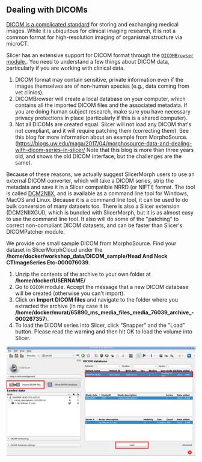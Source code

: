 ## Dealing with DICOMs

[DICOM is a complicated standard](https://www.dicomstandard.org/current) for storing and exchanging medical images. While it is ubiquitous for clinical imaging research, it is not a common format for high-resolution imaging of organismal structure via microCT.

Slicer has an extensive support for DICOM format through the [`DICOMBrowser` module.](https://discourse.slicer.org/t/new-dicom-browser-is-ready/8819). You need to understand a few things about DICOM data, particularly if you are working with clinical data. 

1. DICOM format may contain sensitive, private information even if the images themselves are of non-human species (e.g., data coming from vet clinics). 
2. DICOMBrowser will create a local database on your computer, which contains all the imported DICOM files and the associated metadata. If you are doing human subject research, make sure you have necessary privacy protections in place (particularly if this is a shared computer). 
3. Not all DICOMs are created equal. Slicer will not load any DICOM that's not compliant, and it will require patching them (correcting them). See this blog for more information about an example from MorphoSource. (https://blogs.uw.edu/maga/2017/04/morphosource-data-and-dealing-with-dicom-series-in-slicer/ Note that this blog is more than three years old, and shows the old DICOM interface, but the challenges are the same).

Because of these reasons, we actually suggest SlicerMorph users to use an external DICOM converter, which will take a DICOM series, strip the metadata and save it in a Slicer compatible NRRD (or NIFTI) format. The tool is called [DCM2NIIX](https://github.com/rordenlab/dcm2niix/releases), and is available as a command line tool for Windows, MacOS and Linux. Because it is a command line tool, it can be used to do bulk conversion of many datasets too. There is also a Slicer extension (DCM2NIIXGUI), which is bundled with SlicerMorph, but it is as almost easy to use the command line tool. It also will do some of the "patching" to correct non-compliant DICOM datasets, and can be faster than Slicer's DICOMPatcher module. 

We provide one small sample DICOM from MorphoSource. Find your dataset in SlicerMorphCloud under the **/home/docker/workshop_data/DICOM_sample/Head And Neck CTImageSeries Etc-000076039**. 
1. Unzip the contents of the archive to your own folder at **/home/docker/USERNAME/**
2. Go to `DICOM` module. Accept the message that a new DICOM database will be created (otherwise you can't import). 
3. Click on **Import DICOM files** and navigate to the folder where you extracted the archive (in my case it is **/home/docker/murat/65890_ms_media_files_media_76039_archive_-000267357**). 
4. To load the DICOM series into Slicer, click "Snapper" and the "Load" button. Please read the warning and then hit OK to load the volume into Slicer.

<img src="DICOM.png">
